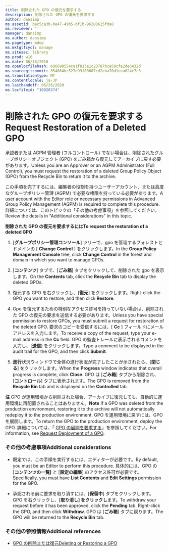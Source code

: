 ```yaml
---
title: 削除された GPO の復元を要求する
description: 削除された GPO の復元を要求する
author: dansimp
ms.assetid: bac5ca3b-be47-49b5-bf1b-96280625fda8
ms.reviewer: ''
manager: dansimp
ms.author: dansimp
ms.pagetype: mdop
ms.mktglfcycl: manage
ms.sitesec: library
ms.prod: w10
ms.date: 06/16/2016
ms.openlocfilehash: 606690554ca1f813e1c20787bca59cfe2de6432d
ms.sourcegitcommit: 354664bc527d93f80687cd2eba70d1eea024c7c3
ms.translationtype: MT
ms.contentlocale: ja-JP
ms.lasthandoff: 06/26/2020
ms.locfileid: "10820374"
---
```

# <span data-ttu-id="53951-103">削除された GPO の復元を要求する</span><span class="sxs-lookup"><span data-stu-id="53951-103">Request Restoration of a Deleted GPO</span></span>


<span data-ttu-id="53951-104">承認者または AGPM 管理者 (フルコントロール) でない場合は、削除されたグループポリシーオブジェクト (GPO) をごみ箱から復元してアーカイブに戻す必要があります。</span><span class="sxs-lookup"><span data-stu-id="53951-104">Unless you are an Approver or an AGPM Administrator (Full Control), you must request the restoration of a deleted Group Policy Object (GPO) from the Recycle Bin to return it to the archive.</span></span>

<span data-ttu-id="53951-105">この手順を完了するには、編集者の役割を持つユーザーアカウント、または高度なグループポリシー管理 (AGPM) で必要な権限を持っている必要があります。</span><span class="sxs-lookup"><span data-stu-id="53951-105">A user account with the Editor role or necessary permissions in Advanced Group Policy Management (AGPM) is required to complete this procedure.</span></span> <span data-ttu-id="53951-106">詳細については、このトピックの「その他の考慮事項」を参照してください。</span><span class="sxs-lookup"><span data-stu-id="53951-106">Review the details in "Additional considerations" in this topic.</span></span>

**<span data-ttu-id="53951-107">削除された GPO の復元を要求するには</span><span class="sxs-lookup"><span data-stu-id="53951-107">To request the restoration of a deleted GPO</span></span>**

1.  <span data-ttu-id="53951-108">[**グループポリシー管理コンソール**] ツリーで、gpo を管理するフォレストとドメインの [ **Change Control** ] をクリックします。</span><span class="sxs-lookup"><span data-stu-id="53951-108">In the **Group Policy Management Console** tree, click **Change Control** in the forest and domain in which you want to manage GPOs.</span></span>

2.  <span data-ttu-id="53951-109">[**コンテンツ**] タブで、[**ごみ箱**] タブをクリックして、削除された gpo を表示します。</span><span class="sxs-lookup"><span data-stu-id="53951-109">On the **Contents** tab, click the **Recycle Bin** tab to display the deleted GPOs.</span></span>

3.  <span data-ttu-id="53951-110">復元する GPO を右クリックし、[**復元**] をクリックします。</span><span class="sxs-lookup"><span data-stu-id="53951-110">Right-click the GPO you want to restore, and then click **Restore**.</span></span>

4.  <span data-ttu-id="53951-111">Gpo を復元するための特別なアクセス許可を持っていない場合は、削除された GPO の復元の要求を送信する必要があります。</span><span class="sxs-lookup"><span data-stu-id="53951-111">Unless you have special permission to restore GPOs, you must submit a request for restoration of the deleted GPO.</span></span> <span data-ttu-id="53951-112">要求のコピーを受信するには、[ **Cc** ] フィールドにメールアドレスを入力します。</span><span class="sxs-lookup"><span data-stu-id="53951-112">To receive a copy of the request, type your e-mail address in the **Cc** field.</span></span> <span data-ttu-id="53951-113">GPO の監査トレールに表示されるコメントを入力し、[**送信**] をクリックします。</span><span class="sxs-lookup"><span data-stu-id="53951-113">Type a comment to be displayed in the audit trail for the GPO, and then click **Submit**.</span></span>

5.  <span data-ttu-id="53951-114">**進行**状況ウィンドウで全体の進行状況が完了したことが示されたら、[**閉じる**] をクリックします。</span><span class="sxs-lookup"><span data-stu-id="53951-114">When the **Progress** window indicates that overall progress is complete, click **Close**.</span></span> <span data-ttu-id="53951-115">GPO は [**ごみ箱**] タブから削除され、[**コントロール**] タブに表示されます。</span><span class="sxs-lookup"><span data-stu-id="53951-115">The GPO is removed from the **Recycle Bin** tab and is displayed on the **Controlled** tab.</span></span>

<span data-ttu-id="53951-116">**注** GPO が運用環境から削除された場合、アーカイブに復元しても、自動的に運用環境に再配置されることはありません。</span><span class="sxs-lookup"><span data-stu-id="53951-116">**Note** If a GPO was deleted from the production environment, restoring it to the archive will not automatically redeploy it to the production environment.</span></span> <span data-ttu-id="53951-117">GPO を運用環境に戻すには、GPO を展開します。</span><span class="sxs-lookup"><span data-stu-id="53951-117">To return the GPO to the production environment, deploy the GPO.</span></span> <span data-ttu-id="53951-118">詳細については、「 [GPO の展開を要求する](request-deployment-of-a-gpo-agpm40.md)」を参照してください。</span><span class="sxs-lookup"><span data-stu-id="53951-118">For information, see [Request Deployment of a GPO](request-deployment-of-a-gpo-agpm40.md).</span></span>

 

### <span data-ttu-id="53951-119">その他の考慮事項</span><span class="sxs-lookup"><span data-stu-id="53951-119">Additional considerations</span></span>

-   <span data-ttu-id="53951-120">既定では、この手順を実行するには、エディターが必要です。</span><span class="sxs-lookup"><span data-stu-id="53951-120">By default, you must be an Editor to perform this procedure.</span></span> <span data-ttu-id="53951-121">具体的には、GPO の [**コンテンツの一覧]** と [**設定の編集**] のアクセス許可が必要です。</span><span class="sxs-lookup"><span data-stu-id="53951-121">Specifically, you must have **List Contents** and **Edit Settings** permission for the GPO.</span></span>

-   <span data-ttu-id="53951-122">承認される前に要求を取り消すには、[**保留中**] タブをクリックします。 GPO を右クリックし、[**取り消し] をクリックし**ます。</span><span class="sxs-lookup"><span data-stu-id="53951-122">To withdraw your request before it has been approved, click the **Pending** tab. Right-click the GPO, and then click **Withdraw**.</span></span> <span data-ttu-id="53951-123">GPO は [**ごみ箱**] タブに戻ります。</span><span class="sxs-lookup"><span data-stu-id="53951-123">The GPO will be returned to the **Recycle Bin** tab.</span></span>

### <span data-ttu-id="53951-124">その他の参照情報</span><span class="sxs-lookup"><span data-stu-id="53951-124">Additional references</span></span>

-   [<span data-ttu-id="53951-125">GPO の削除または復元</span><span class="sxs-lookup"><span data-stu-id="53951-125">Deleting or Restoring a GPO</span></span>](deleting-or-restoring-a-gpo-agpm40.md)

 

 





